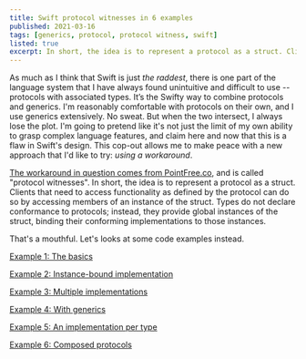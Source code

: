 ```yaml
---
title: Swift protocol witnesses in 6 examples
published: 2021-03-16
tags: [generics, protocol, protocol witness, swift]
listed: true
excerpt: In short, the idea is to represent a protocol as a struct. Clients that need to access functionality as defined by the protocol can do so by accessing members of an instance of the struct. Types do not declare conformance to protocols; instead, they provide global instances of the struct, binding their conforming implementations to those instances.
---
```

As much as I think that Swift is just *the raddest*, there is one part of the language system that I have always found unintuitive and difficult to use -- protocols with associated types. It’s the Swifty way to combine protocols and generics. I'm reasonably comfortable with protocols on their own, and I use generics extensively. No sweat. But when the two intersect, I always lose the plot. I'm going to pretend like it's not just the limit of my own ability to grasp complex language features, and claim here and now that this is a flaw in Swift's design. This cop-out allows me to make peace with a new approach that I'd like to try: *using a workaround*.

[The workaround in question comes from PointFree.co](https://www.pointfree.co/episodes/ep33-protocol-witnesses-part-1), and is called "protocol witnesses". In short, the idea is to represent a protocol as a struct. Clients that need to access functionality as defined by the protocol can do so by accessing members of an instance of the struct. Types do not declare conformance to protocols; instead, they provide global instances of the struct, binding their conforming implementations to those instances.

That's a mouthful. Let's looks at some code examples instead. 

[Example 1: The basics](/swift-protocol-witnesses/swift-protocol-witnesses-1/)

[Example 2: Instance-bound implementation](/swift-protocol-witnesses/swift-protocol-witnesses-2/)

[Example 3: Multiple implementations](/swift-protocol-witnesses/swift-protocol-witnesses-3/)

[Example 4: With generics](/swift-protocol-witnesses/swift-protocol-witnesses-4/)

[Example 5: An implementation per type](/swift-protocol-witnesses/swift-protocol-witnesses-5/)

[Example 6: Composed protocols](/swift-protocol-witnesses/swift-protocol-witnesses-6/)
